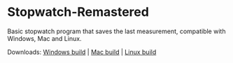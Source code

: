 # Stopwatch-Remastered
Basic stopwatch program that saves the last measurement, compatible with Windows, Mac and Linux.

Downloads:
[Windows build](https://drive.google.com/uc?export=download&id=1-uE4KTb3xygrkDO6Jqiu1KIP1GUUkSSz) | 
[Mac build](https://drive.google.com/uc?export=download&id=1Cp6pfUPr4g8ieYRct9IlxEAhKbge3e1-) | 
[Linux build](https://drive.google.com/uc?export=download&id=1-abot9NV1egMFemA8F-Pdmoj_lkpAwaH)
